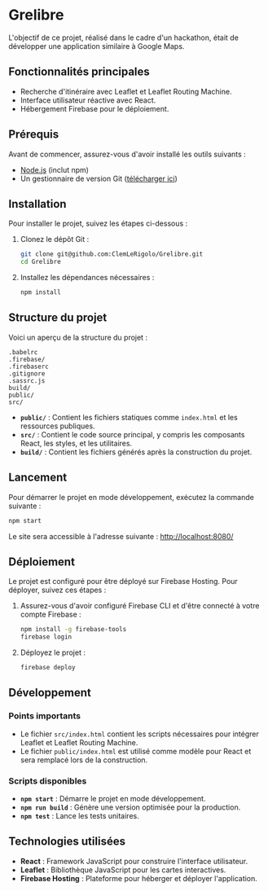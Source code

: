 # Grelibre

L'objectif de ce projet, réalisé dans le cadre d'un hackathon, était de développer une application similaire à Google Maps.

## Fonctionnalités principales

- Recherche d'itinéraire avec Leaflet et Leaflet Routing Machine.
- Interface utilisateur réactive avec React.
- Hébergement Firebase pour le déploiement.

## Prérequis

Avant de commencer, assurez-vous d'avoir installé les outils suivants :

- [Node.js](https://nodejs.org/en/download/) (inclut npm)
- Un gestionnaire de version Git ([télécharger ici](https://git-scm.com/))

## Installation

Pour installer le projet, suivez les étapes ci-dessous :

1. Clonez le dépôt Git :

    ```bash
    git clone git@github.com:ClemLeRigolo/Grelibre.git
    cd Grelibre
    ```

2. Installez les dépendances nécessaires :

    ```bash
    npm install
    ```

## Structure du projet

Voici un aperçu de la structure du projet :

```
.babelrc
.firebase/
.firebaserc
.gitignore
.sassrc.js
build/
public/
src/
```

- **`public/`** : Contient les fichiers statiques comme `index.html` et les ressources publiques.
- **`src/`** : Contient le code source principal, y compris les composants React, les styles, et les utilitaires.
- **`build/`** : Contient les fichiers générés après la construction du projet.

## Lancement

Pour démarrer le projet en mode développement, exécutez la commande suivante :

```bash
npm start
```

Le site sera accessible à l'adresse suivante : [http://localhost:8080/](http://localhost:8080/)

## Déploiement

Le projet est configuré pour être déployé sur Firebase Hosting. Pour déployer, suivez ces étapes :

1. Assurez-vous d'avoir configuré Firebase CLI et d'être connecté à votre compte Firebase :

    ```bash
    npm install -g firebase-tools
    firebase login
    ```

2. Déployez le projet :

    ```bash
    firebase deploy
    ```

## Développement

### Points importants

- Le fichier `src/index.html` contient les scripts nécessaires pour intégrer Leaflet et Leaflet Routing Machine.
- Le fichier `public/index.html` est utilisé comme modèle pour React et sera remplacé lors de la construction.

### Scripts disponibles

- **`npm start`** : Démarre le projet en mode développement.
- **`npm run build`** : Génère une version optimisée pour la production.
- **`npm test`** : Lance les tests unitaires.

## Technologies utilisées

- **React** : Framework JavaScript pour construire l'interface utilisateur.
- **Leaflet** : Bibliothèque JavaScript pour les cartes interactives.
- **Firebase Hosting** : Plateforme pour héberger et déployer l'application.

